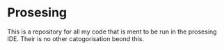 # Prosesing
This is a repository for all my code that is ment to be run in the prosesing IDE. 
Their is no other catogorisation beond this. 
